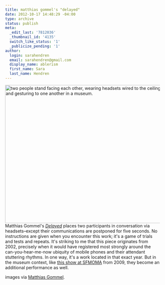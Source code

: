 ```yaml
---
title: matthias gommel's "delayed"
date: 2012-10-17 14:48:29 -04:00
type: archive
status: publish
meta:
  _edit_last: '7812036'
  _thumbnail_id: '4135'
  switch_like_status: '1'
  _publicize_pending: '1'
author:
  login: sarahendren
  email: sarahendren@gmail.com
  display_name: ablerism
  first_name: Sara
  last_name: Hendren
---
```


<p><a href="http://ablersite.files.wordpress.com/2012/10/gommel_delayed6.jpg"><img class="alignnone size-full wp-image-4134" title="Gommel_delayed6" alt="two people stand facing each other, wearing headsets wired to the ceiling, speaking and gesturing to one another  in a museum. " src="{{ site.baseurl }}/uploads/gommel_delayed6.jpg" width="600" height="450" /></a><br />
Matthias Gommel's <a href="http://www.gommel.com/"><em>Delayed</em></a> places two participants in conversation via headsets–except their communications are postponed for five seconds. No instructions are given when you encounter this work; it's a game of trials and tests and repeats. It's striking to me that this piece originates from 2002, precisely when it would have registered most strongly around the can-you-hear-me-now ubiquity of mobile phones and their attendant stuttering rhythms. In one way, it's a work located in that exact year. But in the museum context, like <a href="http://www.sfmoma.org/exhib_events/exhibitions/306">this show at SFMOMA</a> from 2009, they become an additional performance as well.</p>
<p>images via <a href="http://www.gommel.com/">Matthias Gommel</a>.</p>
